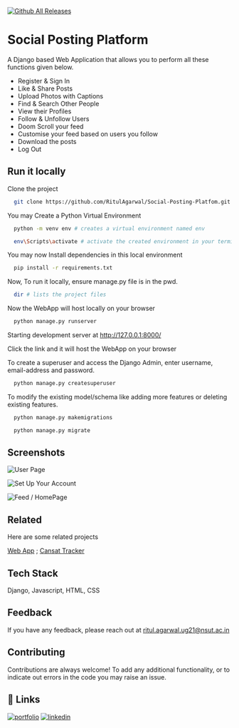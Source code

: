 [![Github All Releases](https://img.shields.io/github/downloads/RitulAgarwal/Social-Posting-Platfom/total.svg)]()
# Social Posting Platform

A Django based Web Application that allows you to perform all these functions given below.    
- Register & Sign In
- Like & Share Posts
- Upload Photos with Captions
- Find & Search Other People
- View their Profiles
- Follow & Unfollow Users
- Doom Scroll your feed
- Customise your feed based on users you follow
- Download the posts
- Log Out


## Run it locally 

Clone the project

```bash
  git clone https://github.com/RitulAgarwal/Social-Posting-Platfom.git
```

You may Create a Python Virtual Environment
```bash
  python -m venv env # creates a virtual environment named env 
```
```bash
  env\Scripts\activate # activate the created environment in your terminal
```
You may now Install dependencies in this local environment

```bash
  pip install -r requirements.txt
```
Now, To run it locally, ensure manage.py file is in the pwd.

```bash
  dir # lists the project files
```
Now the WebApp will host locally on your browser
```bash
  python manage.py runserver
```


Starting development server at http://127.0.0.1:8000/

Click the link and it will host the WebApp on your browser

To create a superuser and access the Django Admin, enter username, email-address and password. 
```bash
  python manage.py createsuperuser
```
To modify the existing model/schema like adding more features or deleting existing features. 

```bash
  python manage.py makemigrations
```
```bash
  python manage.py migrate
```

## Screenshots


![User Page](https://i.postimg.cc/JnvzFRbV/Screenshot-2024-08-03-151655.png)

![Set Up Your Account](https://i.postimg.cc/MKDv6JwR/Screenshot-2024-08-03-150935.png)

![Feed / HomePage](https://media.dev.to/cdn-cgi/image/width=1000,height=420,fit=cover,gravity=auto,format=auto/https%3A%2F%2Fdev-to-uploads.s3.amazonaws.com%2Fuploads%2Farticles%2Fc2gq6rp4ahqxuopv51dy.png)


## Related

Here are some related projects

[Web App](https://github.com/RitulAgarwal/SeaHawks)  ;
[Cansat Tracker](https://github.com/RitulAgarwal/Cansat_tracker)


## Tech Stack

Django, Javascript, HTML, CSS
## Feedback

If you have any feedback, please reach out at ritul.agarwal.ug21@nsut.ac.in


## Contributing

Contributions are always welcome!
To add any additional functionality, or to indicate out errors in the code you may raise an issue. 


## 🔗 Links
[![portfolio](https://img.shields.io/badge/my_portfolio-000?style=for-the-badge&logo=ko-fi&logoColor=white)](https://ritulagarwal.github.io/portfolio/)
[![linkedin](https://img.shields.io/badge/linkedin-0A66C2?style=for-the-badge&logo=linkedin&logoColor=white)](https://www.linkedin.com/in/ritul-agarwal1702/)






